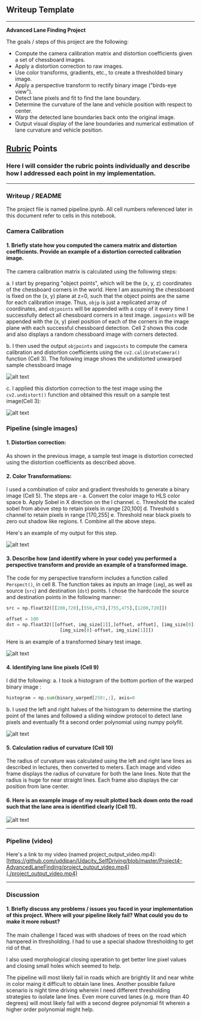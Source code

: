 ## Writeup Template

---

**Advanced Lane Finding Project**

The goals / steps of this project are the following:

* Compute the camera calibration matrix and distortion coefficients given a set of chessboard images.
* Apply a distortion correction to raw images.
* Use color transforms, gradients, etc., to create a thresholded binary image.
* Apply a perspective transform to rectify binary image ("birds-eye view").
* Detect lane pixels and fit to find the lane boundary.
* Determine the curvature of the lane and vehicle position with respect to center.
* Warp the detected lane boundaries back onto the original image.
* Output visual display of the lane boundaries and numerical estimation of lane curvature and vehicle position.

[//]: # (Image References)

[image1]: ./examples/undistort_output.png "Undistorted"
[image2]: ./test_images/test1.jpg "Road Transformed"
[image3]: ./examples/binary_combo_example.jpg "Binary Example"
[image4]: ./examples/warped_straight_lines.jpg "Warp Example"
[image5]: ./examples/color_fit_lines.jpg "Fit Visual"
[image6]: ./examples/example_output.jpg "Output"
[video1]: ./project_video.mp4 "Video"

## [Rubric](https://review.udacity.com/#!/rubrics/571/view) Points

### Here I will consider the rubric points individually and describe how I addressed each point in my implementation.  

---

### Writeup / README

The project file is named pipeline.ipynb. All cell numbers referenced later in this
document refer to cells in this notebook.

### Camera Calibration

#### 1. Briefly state how you computed the camera matrix and distortion coefficients. Provide an example of a distortion corrected calibration image.

The camera calibration matrix is calculated using the following steps:

a. I start by preparing "object points", which will be the (x, y, z) coordinates of the chessboard corners in the world. Here I am assuming the chessboard is fixed on the (x, y) plane at z=0, such that the object points are the same for each calibration image.  Thus, `objp` is just a replicated array of coordinates, and `objpoints` will be appended with a copy of it every time I successfully detect all chessboard corners in a test image.  `imgpoints` will be appended with the (x, y) pixel position of each of the corners in the image plane with each successful chessboard detection. Cell 2 shows this code and also displays a random chessboard image with corners detected.  

b. I then used the output `objpoints` and `imgpoints` to compute the camera calibration and distortion coefficients using the `cv2.calibrateCamera()` function (Cell 3). The following image shows the undistorted unwarped sample chessboard image
  
![alt text](output_images/wr_img1.png)

c. I applied this distortion correction to the test image using the `cv2.undistort()` function and obtained this result on a sample test image(Cell 3): 

![alt text](output_images/wr_img2.png)

### Pipeline (single images)

#### 1. Distortion correction:

As shown in the previous image, a sample test image is distortion corrected using the distortion coefficients as described above.

#### 2. Color Transformations:

I used a combination of color and gradient thresholds to generate a binary image (Cell 5).  The steps are - 
a. Convert the color image to HLS color space
b. Apply Sobel in X direction on the l channel.
c. Threshold the scaled sobel from above step to retain pixels in range [20,100]
d. Threshold s channel to retain pixels in range [170,255]
e. Threshold near black pixels to zero out shadow like regions.
f. Combine all the above steps.

Here's an example of my output for this step.  

![alt text](output_images/wr_img3.png)

#### 3. Describe how (and identify where in your code) you performed a perspective transform and provide an example of a transformed image.

The code for my perspective transform includes a function called `Perspect()`, in cell 8.  The function takes as inputs an image (`img`), as well as source (`src`) and destination (`dst`) points.  I chose the hardcode the source and destination points in the following manner:

```python
src = np.float32([[200,720],[550,475],[755,475],[1200,720]])

offset = 100
dst = np.float32([[offset, img_size[1]],[offset, offset], [img_size[0]-offset, offset], 
                    [img_size[0]-offset, img_size[1]]])
```

Here is an example of a transformed binary test image.

![alt text](output_images/wr_img4.png)

#### 4. Identifying lane line pixels (Cell 9)

I did the following:
a. I took a histogram of the bottom portion of the warped binary image :
```python
histogram = np.sum(binary_warped[250:,:], axis=0
```
b. I used the left and right halves of the histogram to determine the starting point of the lanes and followed a sliding window protocol to detect lane pixels and eventually fit a second order polynomial using numpy polyfit.

![alt text](output_images/wr_img5.png)

#### 5. Calculation radius of curvature (Cell 10)

The radius of curvature was calculated using the left and right lane lines as described in lectures, then converted to meters. Each image and video frame displays the radius of curvature for both the lane lines. Note that the radius is huge for near straight lines. Each frame also displays the car position from lane center.

#### 6. Here is an example image of my result plotted back down onto the road such that the lane area is identified clearly (Cell 11).

![alt text](output_images/wr_img6.png)

---

### Pipeline (video)

Here's a link to my video (named project_output_video.mp4):
[https://github.com/uddipan/Udacity_SelfDriving/blob/master/Project4-AdvancedLaneFinding/project_output_video.mp4](./project_output_video.mp4)

---

### Discussion

#### 1. Briefly discuss any problems / issues you faced in your implementation of this project.  Where will your pipeline likely fail?  What could you do to make it more robust?

The main challenge I faced was with shadows of trees on the road which hampered in thresholding. I had to use a special shadow thresholding to get rid of that. 

I also used morphological closing operation to get better line pixel values and closing small holes which seemed to help. 

The pipeline will most likely fail in roads which are brightly lit and near white in color maing it difficult to obtain lane lines. Another possible failure scenario is night time driving wherein I need different thresholding strategies to isolate lane lines. Even more curved lanes (e.g. more than 40 degrees) will most likely fail with a second degree polynomial fit wherein a higher order polynomial might help.

